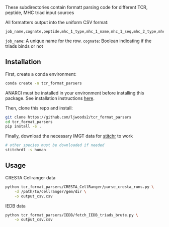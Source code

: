 
These subdirectories contain formatt parsing code for different TCR, peptide, MHC triad input sources

All formatters output into the uniform CSV format:

```
job_name,cognate,peptide,mhc_1_type,mhc_1_name,mhc_1_seq,mhc_2_type,mhc_2_name,mhc_2_seq,tcr_1_type,tcr_1_name,tcr_1_seq,tcr_2_type,tcr_2_name,tcr_2_seq
```

`job_name`: A unique name for the row.
`cognate`: Boolean indicating if the triads binds or not

## Installation

First, create a conda environment:

```bash
conda create -n tcr_format_parsers
```

ANARCI must be installed in your environment before installing this package. See installation instructions [here](https://github.com/oxpig/ANARCI).

Then, clone this repo and install:
```bash
git clone https://github.com/ljwoods2/tcr_format_parsers
cd tcr_format_parsers
pip install -e .
```

Finally, download the necessary IMGT data for [stitchr](https://github.com/JamieHeather/stitchr) to work
```bash
# other species must be downloaded if needed
stitchrdl -s human 
```

## Usage

CRESTA Cellranger data
```bash
python tcr_format_parsers/CRESTA_CellRanger/parse_cresta_runs.py \
    -d /path/to/cellranger/gem/dir \
    -o output_csv.csv
```

IEDB data
```bash
python tcr_format_parsers/IEDB/fetch_IEDB_triads_brute.py \
    -o output_csv.csv
```